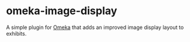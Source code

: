 # omeka-image-display

A simple plugin for [Omeka](https://omeka.org/) that adds an improved
image display layout to exhibits.
